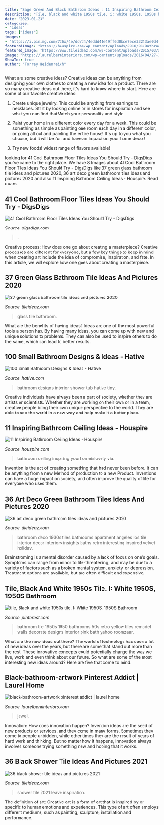 ```yaml
---
title: "Sage Green And Black Bathroom Ideas : 11 Inspiring Bathroom Ceiling Ideas"
description: "Tile, black and white 1950s tile. i: white 1950s, 1950s bathroom"
date: "2023-01-23"
categories:
- "ideas"
tags: ["ideas"]
images:
- "https://i.pinimg.com/736x/4e/dd/d4/4eddd44e49ff6d0bce7ece33243ae0d4--vintage-bathrooms-s-bathroom.jpg"
featuredImage: "https://houspire.com/wp-content/uploads/2018/01/Bathroom-Ceiling-Ideas-11.jpg"
featured_image: "https://www.tileideaz.com/wp-content/uploads/2015/03/art_deco_green_bathroom_tiles_5.jpg"
image: "https://laurelberninteriors.com/wp-content/uploads/2016/04/27-18401-post/black-bathroom-artwork-pinterest-addict.jpg"
ShowToc: true
author: "Torrey Heidenreich"
---
```



What are some creative ideas?
Creative ideas can be anything from designing your own clothes to creating a new idea for a product. There are so many creative ideas out there, it's hard to know where to start. Here are some of our favorite creative ideas:
1. Create unique jewelry. This could be anything from earrings to necklaces. Start by looking online or in stores for inspiration and see what you can find thatMatch your personality and style.

2. Paint your home in a different color every day for a week. This could be something as simple as painting one room each day in a different color, or going all out and painting the entire house! It's up to you what you choose, but it will be fun and have an impact on your home decor!

3. Try new foods! widest range of flavors available!

	

		
looking for 41 Cool Bathroom Floor Tiles Ideas You Should Try - DigsDigs you've came to the right place. We have 8 Images about 41 Cool Bathroom Floor Tiles Ideas You Should Try - DigsDigs like 37 green glass bathroom tile ideas and pictures 2020, 36 art deco green bathroom tiles ideas and pictures 2020 and also 11 Inspiring Bathroom Ceiling Ideas - Houspire. Read more:
		
    
## 41 Cool Bathroom Floor Tiles Ideas You Should Try - DigsDigs

<img loading=lazy src="https://www.digsdigs.com/photos/15-geometric-pattern-bathroom-floor-tiles.jpg" onerror="this.onerror=null;this.src='https://tse2.mm.bing.net/th?id=OIP.NYhq-cIDBaEAe4Vi0U__lAHaLM&amp;pid=15.1';" alt="41 Cool Bathroom Floor Tiles Ideas You Should Try - DigsDigs">

_Source: digsdigs.com_

>. 

	

Creative process: How does one go about creating a masterpiece?
Creative processes are different for everyone, but a few key things to keep in mind when creating art include the idea of compromise, inspiration, and fate. In this article, we will explore how one goes about creating a masterpiece.

    
## 37 Green Glass Bathroom Tile Ideas And Pictures 2020

<img loading=lazy src="https://www.tileideaz.com/wp-content/uploads/2015/03/green_glass_bathroom_tile_4.jpg" onerror="this.onerror=null;this.src='https://tse1.mm.bing.net/th?id=OIP.YUSuqkJwNYbTCZnfvHTvWQHaJ3&amp;pid=15.1';" alt="37 green glass bathroom tile ideas and pictures 2020">

_Source: tileideaz.com_

>glass tile bathroom. 

	

What are the benefits of having ideas?
Ideas are one of the most powerful tools a person has. By having many ideas, you can come up with new and unique solutions to problems. They can also be used to inspire others to do the same, which can lead to better results.

    
## 100 Small Bathroom Designs &amp; Ideas - Hative

<img loading=lazy src="http://hative.com/wp-content/uploads/2013/05/small-bathroom-design-2511.jpg" onerror="this.onerror=null;this.src='https://tse1.mm.bing.net/th?id=OIP.yAxStKeqlGXSZ7Fk5UUyXwHaJ4&amp;pid=15.1';" alt="100 Small Bathroom Designs &amp; Ideas - Hative">

_Source: hative.com_

>bathroom designs interior shower tub hative tiny. 

	

Creative individuals have always been a part of society, whether they are artists or scientists. Whether they are working on their own or in a team, creative people bring their own unique perspective to the world. They are able to see the world in a new way and help make it a better place.

    
## 11 Inspiring Bathroom Ceiling Ideas - Houspire

<img loading=lazy src="https://houspire.com/wp-content/uploads/2018/01/Bathroom-Ceiling-Ideas-11.jpg" onerror="this.onerror=null;this.src='https://tse1.mm.bing.net/th?id=OIP.Gt7i0wsAxtlb-ppC7dleRwHaLI&amp;pid=15.1';" alt="11 Inspiring Bathroom Ceiling Ideas - Houspire">

_Source: houspire.com_

>bathroom ceiling inspiring yourhomeislovely via. 

	

Invention is the act of creating something that had never been before. It can be anything from a new Method of production to a new Product. Inventions can have a huge impact on society, and often improve the quality of life for everyone who uses them.

    
## 36 Art Deco Green Bathroom Tiles Ideas And Pictures 2020

<img loading=lazy src="https://www.tileideaz.com/wp-content/uploads/2015/03/art_deco_green_bathroom_tiles_5.jpg" onerror="this.onerror=null;this.src='https://tse1.mm.bing.net/th?id=OIP.ilhTqCohA5NRHCFnIwLiqAHaLK&amp;pid=15.1';" alt="36 art deco green bathroom tiles ideas and pictures 2020">

_Source: tileideaz.com_

>bathroom deco 1930s tiles bathrooms apartment angeles los tile interior decor interiors insights baths retro interesting inspired velvet holiday. 

	

Brainstroming is a mental disorder caused by a lack of focus on one's goals. Symptoms can range from minor to life-threatening, and may be due to a variety of factors such as a broken mental system, anxiety, or depression. Treatment options are available, but are often difficult and expensive.

    
## Tile, Black And White 1950s Tile. I: White 1950S, 1950S Bathroom

<img loading=lazy src="https://i.pinimg.com/736x/4e/dd/d4/4eddd44e49ff6d0bce7ece33243ae0d4--vintage-bathrooms-s-bathroom.jpg" onerror="this.onerror=null;this.src='https://tse1.mm.bing.net/th?id=OIP.rNgX4zeAJvcfc6jodPFChQHaJ4&amp;pid=15.1';" alt="tile, Black and white 1950s tile. I: White 1950S, 1950S Bathroom">

_Source: pinterest.com_

>bathroom tile 1950s 1950 bathrooms 50s retro yellow tiles remodel walls decorate designs interior pink bath yahoo roomzaar. 

	

What are the new ideas out there?
The world of technology has seen a lot of new ideas over the years, but there are some that stand out more than the rest. These innovative concepts could potentially change the way we live, work and even think about our future. So what are some of the most interesting new ideas around? Here are five that come to mind.

    
## Black-bathroom-artwork Pinterest Addict | Laurel Home

<img loading=lazy src="https://laurelberninteriors.com/wp-content/uploads/2016/04/27-18401-post/black-bathroom-artwork-pinterest-addict.jpg" onerror="this.onerror=null;this.src='https://tse4.mm.bing.net/th?id=OIP.F5BZdTCDjaPmKyB8JG4YWwHaLI&amp;pid=15.1';" alt="black-bathroom-artwork pinterest addict | laurel home">

_Source: laurelberninteriors.com_

>jewel. 

	

Innovation: How does innovation happen?
Invention ideas are the seed of new products or services, and they come in many forms. Sometimes they come to people unbidden, while other times they are the result of years of hard work and thinking. But no matter how it happens, innovation always involves someone trying something new and hoping that it works.

    
## 36 Black Shower Tile Ideas And Pictures 2021

<img loading=lazy src="https://www.tileideaz.com/wp-content/uploads/2015/01/black_shower_tile_10.jpg" onerror="this.onerror=null;this.src='https://tse2.mm.bing.net/th?id=OIP.TI7N5YfzWEsaJtMlbTwY8QHaKh&amp;pid=15.1';" alt="36 black shower tile ideas and pictures 2021">

_Source: tileideaz.com_

>shower tile 2021 leave inspiration. 

	

The definition of art:
Creative art is a form of art that is inspired by or specific to human emotions and experiences. This type of art often employs different mediums, such as painting, sculpture, installation and performance.


